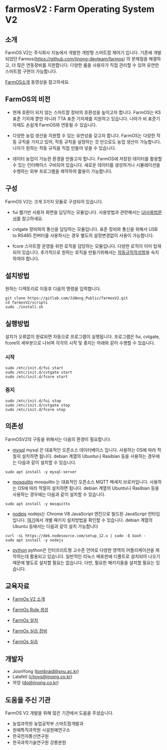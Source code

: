 # farmosV2 : Farm Operating System V2

## 소개

FarmOS V2는 주식회사 지농에서 개발한 개방형 스마트팜 제어기 입니다. 기존에 개발되었던 Farmos(https://github.com/jinong-devteam/farmos) 의 문제점을 해결하고, 더 많은 연동장비를 지원합니다. 다양한 룰을 사용자가 직접 관리할 수 있어 유연한 스마트팜 구현이 가능합니다. 

[FarmOS소개](https://youtu.be/zRmVyKhXcp0) 동영상을 참고하세요.

## FarmOS의 비전
 * 현재 호환이 되지 않는 스마트팜 장비의 호환성을 높이고자 합니다. 
   FarmOS는 KS 표준 기자재 뿐만 아니라 TTA 표준 기자재를 지원하고 있습니다. 나아가 비 표준기자재도 손쉽게 FarmOS와 연동될 수 있습니다. 

 * 다양한 농업 생산을 지원할 수 있는 유연성을 갖고자 합니다. 
   FarmOS는 다양한 작동 규칙을 가지고 있어, 작동 규칙을 설정하는 것 만으로도 농업 생산이 가능합니다. 나아가 원하는 작동 규칙을 직접 만들어 넣을 수 있습니다. 

 * 데이터 농업이 가능한 환경을 만들고자 합니다.
   FarmOS에 저장된 데이터를 활용할 수 있는 인터페이스 구비되어 있습니다. 새로운 데이터를 생성하거나 시뮬레이션을 수행하는 외부 프로그램을 제작하여 활용이 가능합니다.

## 구성

FarmOS V2는 크게 3가지 모듈로 구성되어 있습니다. 

* fui
  웹기반 사용자 화면을 담당하는 모듈입니다. 사용방법과 관련해서는 [UI사용법문서](https://gitlab.com/JiNong_Public/farmosV2/-/blob/master/docs/FarmOS%20V2%20%EB%A7%A4%EB%89%B4%EC%96%BC%20v1.0.pdf)를 참고하세요.

* cvtgate
  장비와의 통신을 담당하는 모듈입니다. 표준 장비와 통신을 위해서 USB to RS485 컨버터를 사용하시는 경우 별도의 설정변경없이 사용이 가능합니다.  

* fcore
  스마트팜 운영을 위한 로직을 담당하는 모듈입니다. 다양한 로직이 이미 탑재되어 있습니다. 추가적으로 원하는 로직을 만들기위해서는 [작동규칙작성법](https://gitlab.com/JiNong_Public/farmosV2/blob/master/docs/Introduction%20to%20fcore%20rule.pdf)을 숙지하여야 합니다.

## 설치방법
 원하는 디렉토리로 이동후 다음의 명령을 입력합니다.
 ```
 git clone https://gitlab.com/JiNong_Public/farmosV2.git
 cd farmosV2/scripts
 sudo ./install.sh
 ```

## 실행방법
 설치가 오류없이 완료되면 자동으로 프로그램이 실행됩니다. 
 프로그램은 fui, cvtgate, fcore의 세부분으로 나뉘며 각각의 시작 및 중지는 아래와 같이 수행할 수 있습니다.

### 시작
 ```
 sudo /etc/init.d/fui start
 sudo /etc/init.d/cvtgate start
 sudo /etc/init.d/fcore start
 ```
### 중지
 ```
 sudo /etc/init.d/fui stop
 sudo /etc/init.d/cvtgate stop
 sudo /etc/init.d/fcore stop
 ```

## 의존성
FarmOSV2의 구동을 위해서는 다음의 환경이 필요합니다. 
* [mysql](https://www.mysql.com)
mysql 은 대표적인 오픈소스 데이터베이스 입니다. 사용하는 OS에 따라 적절히 설치하면 됩니다. debian 계열의 Ubuntu나 Rasibian 등을 사용하는 경우에는 다음과 같이 설치할 수 있습니다.
```
sudo apt install -y mysql-server
```
* [mosquitto](https://mosquitto.org)
mosquitto 는 대표적인 오픈소스 MQTT 메세지 브로커입니다. 사용하는 OS에 따라 적절히 설치하면 됩니다. debian 계열의 Ubuntu나 Rasibian 등을 사용하는 경우에는 다음과 같이 설치할 수 있습니다.
```
sudo apt install -y mosquitto
```
* [nodejs](https://nodejs.org)
nodejs는 Chrome V8 JavaScript 엔진으로 빌드된 JavaScript 런타임입니다. [여기](https://nodejs.org/ko/download/package-manager/)에서 개별 패키지 설치방법을 확인할 수 있습니다. debian 계열의 Ubuntu 등에서는 다음과 같이 설치 가능합니다
```
curl -sL https://deb.nodesource.com/setup_12.x | sudo -E bash -
sudo apt install -y nodejs
```

* [python](http://python.org)
python은 인터프리트형 고수준 언어로 다양한 영역의 어플리케이션을 제작하는데 활용되고 있습니다. 일반적인 리눅스 배포판에 디폴트로 설치되어 나오기 때문에 별도로 설치할 필요는 없습니다. 다만, 필요한 패키지들을 설치할 필요는 있습니다. 

## 교육자료

* [FarmOs V2 소개](https://gitlab.com/JiNong_Public/farmosV2/-/blob/master/docs/Introduction%20to%20FarmOS%20V2.pdf)

* [FarmOs Rule 생성](https://gitlab.com/JiNong_Public/farmosV2/-/blob/master/docs/How%20to%20make%20a%20rule%20for%20FarmOS%20V2.pdf)

* [FarmOs 설치](https://gitlab.com/JiNong_Public/farmosV2/-/blob/master/docs/FarmOs%20V2%20%EC%84%A4%EC%B9%98.pdf)

* [FarmOs 실습 장비](https://gitlab.com/JiNong_Public/farmosV2/-/blob/master/docs/FarmOS%20V2%20%EC%9E%A5%EB%B9%84%EC%A0%9C%EC%9E%91.pdf)

* [FarmOs 실습 ](https://gitlab.com/JiNong_Public/farmosV2/-/blob/master/docs/FarmOS%20V2%20%EC%8B%A4%EC%8A%B5.pdf)


## 개발자

* JoonYong (tombraid@snu.ac.kr)
* Lalafell (choys@jinong.co.kr)
* 까앙 (do@jinong.co.kr)

## 도움을 주신 기관
FarmOS V2 개발을 위해 많은 기관에서 도움을 주셨습니다.
 * 농업과학원 농업공학부 스마트팜개발과
 * 원예특작과학원 시설원예연구소
 * 한국전자통신연구원
 * 한국과학기술연구원 강릉분원

